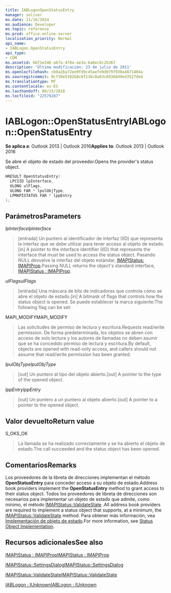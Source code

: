 ```yaml
---
title: IABLogonOpenStatusEntry
manager: soliver
ms.date: 11/16/2014
ms.audience: Developer
ms.topic: reference
ms.prod: office-online-server
localization_priority: Normal
api_name:
- IABLogon.OpenStatusEntry
api_type:
- COM
ms.assetid: 66f1e246-a67a-4f8a-ae3a-6a8ec8c2b367
description: 'Última modificación: 23 de julio de 2011'
ms.openlocfilehash: cb9a2ba72ee9fd9c45aefe9d0797930a4871404a
ms.sourcegitcommit: 0cf39e5382b8c6f236c8a63c6036849ed3527ded
ms.translationtype: MT
ms.contentlocale: es-ES
ms.lasthandoff: 08/23/2018
ms.locfileid: "22579287"
---
```

# <a name="iablogonopenstatusentry"></a><span data-ttu-id="5727b-103">IABLogon::OpenStatusEntry</span><span class="sxs-lookup"><span data-stu-id="5727b-103">IABLogon::OpenStatusEntry</span></span>

  
  
<span data-ttu-id="5727b-104">**Se aplica a**: Outlook 2013 | Outlook 2016</span><span class="sxs-lookup"><span data-stu-id="5727b-104">**Applies to**: Outlook 2013 | Outlook 2016</span></span> 
  
<span data-ttu-id="5727b-105">Se abre el objeto de estado del proveedor.</span><span class="sxs-lookup"><span data-stu-id="5727b-105">Opens the provider's status object.</span></span>
  
```cpp
HRESULT OpenStatusEntry(
  LPCIID lpInterface,
  ULONG ulFlags,
  ULONG FAR * lpulObjType,
  LPMAPISTATUS FAR * lppEntry
);
```

## <a name="parameters"></a><span data-ttu-id="5727b-106">Parámetros</span><span class="sxs-lookup"><span data-stu-id="5727b-106">Parameters</span></span>

 <span data-ttu-id="5727b-107">_lpInterface_</span><span class="sxs-lookup"><span data-stu-id="5727b-107">_lpInterface_</span></span>
  
> <span data-ttu-id="5727b-108">[entrada] Un puntero al identificador de interfaz (IID) que representa la interfaz que se debe utilizar para tener acceso al objeto de estado.</span><span class="sxs-lookup"><span data-stu-id="5727b-108">[in] A pointer to the interface identifier (IID) that represents the interface that must be used to access the status object.</span></span> <span data-ttu-id="5727b-109">Pasando NULL devuelve la interfaz del objeto estándar, [IMAPIStatus: IMAPIProp](imapistatusimapiprop.md).</span><span class="sxs-lookup"><span data-stu-id="5727b-109">Passing NULL returns the object's standard interface, [IMAPIStatus : IMAPIProp](imapistatusimapiprop.md).</span></span>
    
 <span data-ttu-id="5727b-110">_ulFlags_</span><span class="sxs-lookup"><span data-stu-id="5727b-110">_ulFlags_</span></span>
  
> <span data-ttu-id="5727b-111">[entrada] Una máscara de bits de indicadores que controla cómo se abre el objeto de estado.</span><span class="sxs-lookup"><span data-stu-id="5727b-111">[in] A bitmask of flags that controls how the status object is opened.</span></span> <span data-ttu-id="5727b-112">Se puede establecer la marca siguiente:</span><span class="sxs-lookup"><span data-stu-id="5727b-112">The following flag can be set:</span></span>
    
<span data-ttu-id="5727b-113">MAPI_MODIFY</span><span class="sxs-lookup"><span data-stu-id="5727b-113">MAPI_MODIFY</span></span> 
  
> <span data-ttu-id="5727b-114">Las solicitudes de permiso de lectura y escritura.</span><span class="sxs-lookup"><span data-stu-id="5727b-114">Requests read/write permission.</span></span> <span data-ttu-id="5727b-115">De forma predeterminada, los objetos se abren con acceso de solo lectura y los autores de llamadas no deben asumir que se ha concedido permiso de lectura y escritura.</span><span class="sxs-lookup"><span data-stu-id="5727b-115">By default, objects are opened with read-only access, and callers should not assume that read/write permission has been granted.</span></span>
    
 <span data-ttu-id="5727b-116">_lpulObjType_</span><span class="sxs-lookup"><span data-stu-id="5727b-116">_lpulObjType_</span></span>
  
> <span data-ttu-id="5727b-117">[out] Un puntero al tipo del objeto abierto.</span><span class="sxs-lookup"><span data-stu-id="5727b-117">[out] A pointer to the type of the opened object.</span></span>
    
 <span data-ttu-id="5727b-118">_lppEntry_</span><span class="sxs-lookup"><span data-stu-id="5727b-118">_lppEntry_</span></span>
  
> <span data-ttu-id="5727b-119">[out] Un puntero a un puntero al objeto abierto.</span><span class="sxs-lookup"><span data-stu-id="5727b-119">[out] A pointer to a pointer to the opened object.</span></span>
    
## <a name="return-value"></a><span data-ttu-id="5727b-120">Valor devuelto</span><span class="sxs-lookup"><span data-stu-id="5727b-120">Return value</span></span>

<span data-ttu-id="5727b-121">S_OK</span><span class="sxs-lookup"><span data-stu-id="5727b-121">S_OK</span></span> 
  
> <span data-ttu-id="5727b-122">La llamada se ha realizado correctamente y se ha abierto el objeto de estado.</span><span class="sxs-lookup"><span data-stu-id="5727b-122">The call succeeded and the status object has been opened.</span></span>
    
## <a name="remarks"></a><span data-ttu-id="5727b-123">Comentarios</span><span class="sxs-lookup"><span data-stu-id="5727b-123">Remarks</span></span>

<span data-ttu-id="5727b-124">Los proveedores de la libreta de direcciones implementan el método **OpenStatusEntry** para conceder acceso a su objeto de estado.</span><span class="sxs-lookup"><span data-stu-id="5727b-124">Address book providers implement the **OpenStatusEntry** method to grant access to their status object.</span></span> <span data-ttu-id="5727b-125">Todos los proveedores de libreta de direcciones son necesarios para implementar un objeto de estado que admite, como mínimo, el método [IMAPIStatus::ValidateState](imapistatus-validatestate.md) .</span><span class="sxs-lookup"><span data-stu-id="5727b-125">All address book providers are required to implement a status object that supports, at a minimum, the [IMAPIStatus::ValidateState](imapistatus-validatestate.md) method.</span></span> <span data-ttu-id="5727b-126">Para obtener más información, vea [Implementación de objeto de estado](status-object-implementation.md).</span><span class="sxs-lookup"><span data-stu-id="5727b-126">For more information, see [Status Object Implementation](status-object-implementation.md).</span></span>
  
## <a name="see-also"></a><span data-ttu-id="5727b-127">Recursos adicionales</span><span class="sxs-lookup"><span data-stu-id="5727b-127">See also</span></span>



[<span data-ttu-id="5727b-128">IMAPIStatus : IMAPIProp</span><span class="sxs-lookup"><span data-stu-id="5727b-128">IMAPIStatus : IMAPIProp</span></span>](imapistatusimapiprop.md)
  
[<span data-ttu-id="5727b-129">IMAPIStatus::SettingsDialog</span><span class="sxs-lookup"><span data-stu-id="5727b-129">IMAPIStatus::SettingsDialog</span></span>](imapistatus-settingsdialog.md)
  
[<span data-ttu-id="5727b-130">IMAPIStatus::ValidateState</span><span class="sxs-lookup"><span data-stu-id="5727b-130">IMAPIStatus::ValidateState</span></span>](imapistatus-validatestate.md)
  
[<span data-ttu-id="5727b-131">IABLogon : IUnknown</span><span class="sxs-lookup"><span data-stu-id="5727b-131">IABLogon : IUnknown</span></span>](iablogoniunknown.md)

